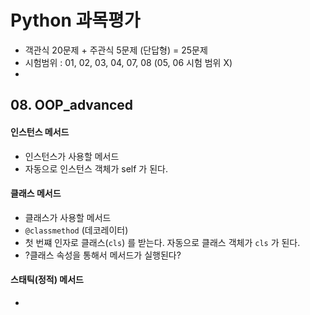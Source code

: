 # Python 과목평가

* 객관식 20문제 + 주관식 5문제 (단답형) = 25문제
* 시험범위 : 01, 02, 03, 04, 07, 08 (05, 06 시험 범위 X)
* 



## 08. OOP_advanced



#### 인스턴스 메서드

* 인스턴스가 사용할 메서드 
* 자동으로 인스턴스 객체가 self 가 된다.  



#### 클래스 메서드 

* 클래스가 사용할 메서드 
* `@classmethod` (데코레이터)
* 첫 번쨰 인자로 클래스(`cls`) 를 받는다. 자동으로 클래스 객체가 `cls` 가 된다. 
* ?클래스 속성을 통해서 메서드가 실행된다?



#### 스태틱(정적) 메서드

* 



